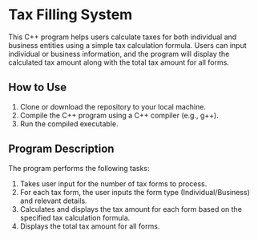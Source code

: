 # Tax Filling System

This C++ program helps users calculate taxes for both individual and business entities using a simple tax calculation formula. Users can input individual or business information, and the program will display the calculated tax amount along with the total tax amount for all forms.

## How to Use

1. Clone or download the repository to your local machine.
2. Compile the C++ program using a C++ compiler (e.g., g++).
3. Run the compiled executable.

## Program Description

The program performs the following tasks:

1. Takes user input for the number of tax forms to process.
2. For each tax form, the user inputs the form type (Individual/Business) and relevant details.
3. Calculates and displays the tax amount for each form based on the specified tax calculation formula.
4. Displays the total tax amount for all forms.

